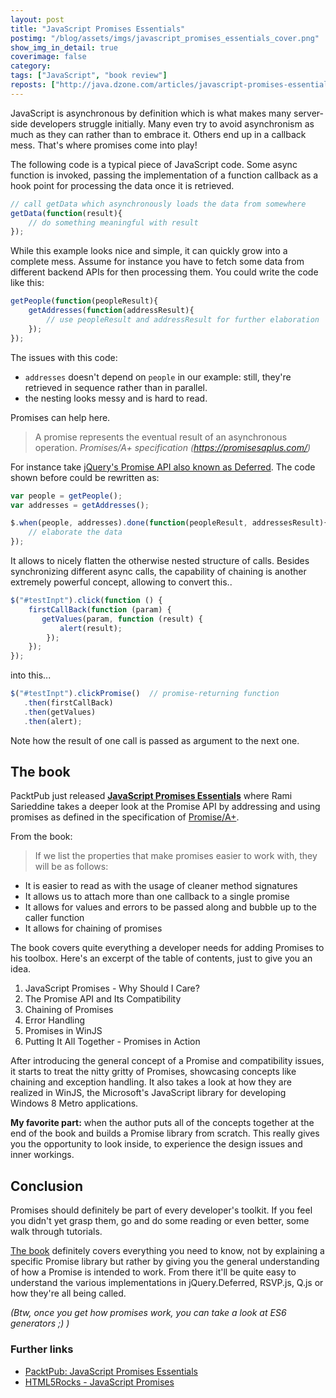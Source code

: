 ```yaml
---
layout: post
title: "JavaScript Promises Essentials"
postimg: "/blog/assets/imgs/javascript_promises_essentials_cover.png"
show_img_in_detail: true
coverimage: false
category: 
tags: ["JavaScript", "book review"]
reposts: ["http://java.dzone.com/articles/javascript-promises-essentials"]
---
```


JavaScript is asynchronous by definition which is what makes many server-side developers struggle initially. Many even try to avoid asynchronism as much as they can rather than to embrace it. Others end up in a callback mess. That's where promises come into play!

The following code is a typical piece of JavaScript code. Some async function is invoked, passing the implementation of a function callback as a hook point for processing the data once it is retrieved.

```javascript
// call getData which asynchronously loads the data from somewhere
getData(function(result){
    // do something meaningful with result
});
```

While this example looks nice and simple, it can quickly grow into a complete mess. Assume for instance you have to fetch some data from different backend APIs for then processing them. You could write the code like this:

```javascript
getPeople(function(peopleResult){
    getAddresses(function(addressResult){
        // use peopleResult and addressResult for further elaboration
    });
});
```

The issues with this code:

- `addresses` doesn't depend on `people` in our example: still, they're retrieved in sequence rather than in parallel.
- the nesting looks messy and is hard to read.

Promises can help here.

> A promise represents the eventual result of an asynchronous operation. <cite>Promises/A+ specification (https://promisesaplus.com/)</cite>

For instance take [jQuery's Promise API also known as Deferred](http://api.jquery.com/jquery.deferred/). The code shown before could be rewritten as:

```javascript
var people = getPeople();
var addresses = getAddresses();

$.when(people, addresses).done(function(peopleResult, addressesResult){
    // elaborate the data
});
```

It allows to nicely flatten the otherwise nested structure of calls. Besides synchronizing different async calls, the capability of chaining is another extremely powerful concept, allowing to convert this..

```javascript
$("#testInpt").click(function () {
    firstCallBack(function (param) {
       getValues(param, function (result) {
           alert(result);
        }); 
    });
});
```

into this...

```javascript
$("#testInpt").clickPromise()  // promise-returning function
   .then(firstCallBack)
   .then(getValues)
   .then(alert);
```

Note how the result of one call is passed as argument to the next one.

## The book

PacktPub just released **[JavaScript Promises Essentials](http://bit.ly/1tVPjOT)** where Rami Sarieddine takes a deeper look at the Promise API by addressing and using promises as defined in the specification of [Promise/A+](http://promisesaplus.com).

From the book: 

> If we list the properties that make promises easier to work with, they will be as follows:
>
- It is easier to read as with the usage of cleaner method signatures
- It allows us to attach more than one callback to a single promise
- It allows for values and errors to be passed along and bubble up to the caller function
- It allows for chaining of promises

The book covers quite everything a developer needs for adding Promises to his toolbox. Here's an excerpt of the table of contents, just to give you an idea.

1. JavaScript Promises - Why Should I Care?
1. The Promise API and Its Compatibility
1. Chaining of Promises
1. Error Handling
1. Promises in WinJS
1. Putting It All Together - Promises in Action

After introducing the general concept of a Promise and compatibility issues, it starts to treat the nitty gritty of Promises, showcasing concepts like chaining and exception handling. It also takes a look at how they are realized in WinJS, the Microsoft's JavaScript library for developing Windows 8 Metro applications.

**My favorite part:** when the author puts all of the concepts together at the end of the book and builds a Promise library from scratch. This really gives you the opportunity to look inside, to experience the design issues and inner workings.

## Conclusion

Promises should definitely be part of every developer's toolkit. If you feel you didn't yet grasp them, go and do some reading or even better, some walk through tutorials. 

[The book](http://bit.ly/1tVPjOT) definitely covers everything you need to know, not by explaining a specific Promise library but rather by giving you the general understanding of how a Promise is intended to work. From there it'll be quite easy to understand the various implementations in jQuery.Deferred, RSVP.js, Q.js or how they're all being called.

_(Btw, once you get how promises work, you can take a look at ES6 generators ;) )_

### Further links

- [PacktPub: JavaScript Promises Essentials](http://bit.ly/1tVPjOT)
- [HTML5Rocks - JavaScript Promises](http://www.html5rocks.com/en/tutorials/es6/promises/)


